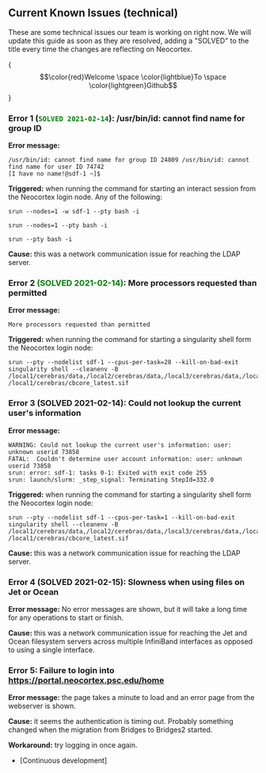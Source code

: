 ## Current Known Issues (technical)
These are some technical issues our team is working on right now. We will update this guide as soon as they are resolved, adding a "SOLVED" to the title every time the changes are reflecting on Neocortex.

{$$\color{red}Welcome \space \color{lightblue}To \space \color{lightgreen}Github$$}

<h3>Error 1 (<code style="color:green">SOLVED 2021-02-14</code>): /usr/bin/id: cannot find name for group ID</h3>

  **Error message:** 
  ```
  /usr/bin/id: cannot find name for group ID 24809 /usr/bin/id: cannot find name for user ID 74742 
  [I have no name!@sdf-1 ~]$
  ```
  **Triggered:** when running the command for starting an interact session from the Neocortex login node. Any of the following: <br />
  ```
  srun --nodes=1 -w sdf-1 --pty bash -i
  ```
  ```
  srun --nodes=1 --pty bash -i
  ```
  ```
  srun --pty bash -i
  ```
  **Cause:** this was a network communication issue for reaching the LDAP server.

### Error 2 <span style="color:green;">(SOLVED 2021-02-14)</span>: More processors requested than permitted
**Error message:**
```
More processors requested than permitted
```
**Triggered:** when running the command for starting a singularity shell form the Neocortex login node:
```
srun --pty --nodelist sdf-1 --cpus-per-task=28 --kill-on-bad-exit singularity shell --cleanenv -B /local1/cerebras/data,/local2/cerebras/data,/local3/cerebras/data,/local4/cerebras/data,/jet/home/PSC_USERNAME/modelzoo /local1/cerebras/cbcore_latest.sif
```
### Error 3 (SOLVED 2021-02-14): Could not lookup the current user's information
**Error message:**
```
WARNING: Could not lookup the current user's information: user: unknown userid 73858
FATAL:  Couldn't determine user account information: user: unknown userid 73858
srun: error: sdf-1: tasks 0-1: Exited with exit code 255
srun: launch/slurm: _step_signal: Terminating StepId=332.0
```
**Triggered:** when running the command for starting a singularity shell form the Neocortex login node:
```
srun --pty --nodelist sdf-1 --cpus-per-task=1 --kill-on-bad-exit singularity shell --cleanenv -B /local1/cerebras/data,/local2/cerebras/data,/local3/cerebras/data,/local4/cerebras/data,/jet/home/PSC_USERNAME/modelzoo /local1/cerebras/cbcore_latest.sif
```
**Cause:** this was a network communication issue for reaching the LDAP server.

### Error 4 (SOLVED 2021-02-15): Slowness when using files on Jet or Ocean 
**Error message:** No error messages are shown, but it will take a long time for any operations to start or finish.

**Cause:** this was a network communication issue for reaching the Jet and Ocean filesystem servers across multiple InfiniBand interfaces as opposed to using a single interface.

### Error 5: Failure to login into https://portal.neocortex.psc.edu/home
**Error message:** the page takes a minute to load and an error page from the webserver is shown.

**Cause:** it seems the authentication is timing out. Probably something changed when the migration from Bridges to Bridges2 started.

**Workaround:** try logging in once again.
* [Continuous development]

